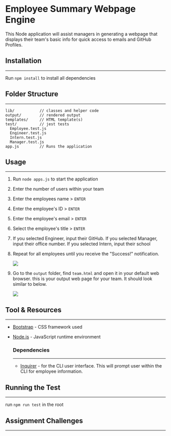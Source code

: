 # Employee Summary Webpage Engine

This Node application will assist managers in generating a webpage that displays their team's basic info for quick access to emails and GitHub Profiles.

## Installation
---
Run `npm install` to install all dependencies

## Folder Structure
---
```
lib/           // classes and helper code
output/        // rendered output
templates/     // HTML template(s)
test/          // jest tests
  Employee.test.js
  Engineer.test.js
  Intern.test.js
  Manager.test.js
app.js         // Runs the application
```
## Usage
---
1. Run `node apps.js` to start the application
2. Enter the number of users within your team
3. Enter the employees name > `ENTER`
4. Enter the employee's ID > `ENTER`
5. Enter the employee's email > `ENTER`
6. Select the employee's title > `ENTER`
7. If you selected Engineer, input their GitHub. If you selected Manager, input their office number. If you selected Intern, input their school
8. Repeat for all employees until you receive the "Success!" notification. 

    ![](images/CLI.gif)

9. Go to the `output` folder, find `team.html` and open it in your default web browser. this is your output web page for your team. It should look similar to below.

    ![](images/output.png)

## Tool & Resources
---
* [Bootstrap](https://getbootstrap.com/) - CSS framework used
* [Node.js](https://nodejs.org/en/) - JavaScript runtime environment

    ### Dependencies
    ---
    * [Inquirer](https://www.npmjs.com/package/inquirer) - for the CLI user interface. This will prompt user within the CLI for employee information.

## Running the Test
---
run `npm run test` in the root

## Assignment Challenges
---
